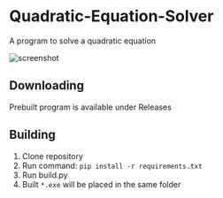 # Quadratic-Equation-Solver
A program to solve a quadratic equation

![screenshot](https://user-images.githubusercontent.com/40371578/180858762-c016c3eb-82d7-42bb-b33c-f1528703c06f.png)

## Downloading
Prebuilt program is available under Releases

## Building
1. Clone repository
2. Run command: `pip install -r requirements.txt`
3. Run build.py
4. Built `*.exe` will be placed in the same folder
